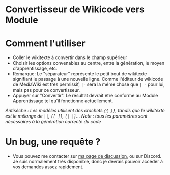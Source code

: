 # Convertisseur de Wikicode vers Module

Comment l'utiliser
===================

- Coller le wikitexte à convertir dans le champ supérieur
- Choisir les options convenables au centre, entre la génération, le moyen d'apprentissage, etc.
- Remarque: Le "séparateur" représente le petit bout de wikitexte signifiant le passage à une nouvelle ligne. Comme l'éditeur de wikicode de MediaWiki est très permissif, `|-` sera la même chose que `| -` pour lui, mais pas pour ce convertisseur.
- Appuyer sur "Convertir". Le résultat devrait être conforme au Module Apprentissage tel qu'il fonctionne actuellement.

_Antisèche : Les modèles utilisent des crochets `{{ }}`, tandis que le wikitexte est le mélange de `||`, `[[ ]]`, `{| |}`..._
_Note : tous les paramètres sont nécessaires à la génération correcte du code_


Un bug, une requête ?
====================
- Vous pouvez me contacter sur [ma page de discussion](http://www.pokepedia.fr/Discussion_utilisateur:N_tonio36), ou sur Discord. Je suis normalement très disponible, donc je devrais pouvoir accéder à vos demandes assez rapidement.
